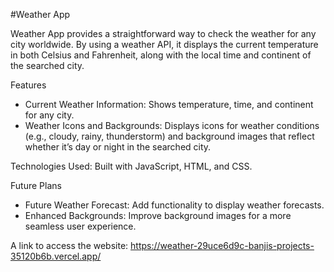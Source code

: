 #Weather App

Weather App provides a straightforward way to check the weather for any city worldwide. By using a weather API, it displays the current temperature in both Celsius and Fahrenheit, along with the local time and continent of the searched city.

Features
- Current Weather Information: Shows temperature, time, and continent for any city.
- Weather Icons and Backgrounds: Displays icons for weather conditions (e.g., cloudy, rainy, thunderstorm) and background images that reflect whether it’s day or night in the 
  searched city.
  
Technologies Used: Built with JavaScript, HTML, and CSS.

Future Plans
- Future Weather Forecast: Add functionality to display weather forecasts.
- Enhanced Backgrounds: Improve background images for a more seamless user experience.

A link to access the website: https://weather-29uce6d9c-banjis-projects-35120b6b.vercel.app/
